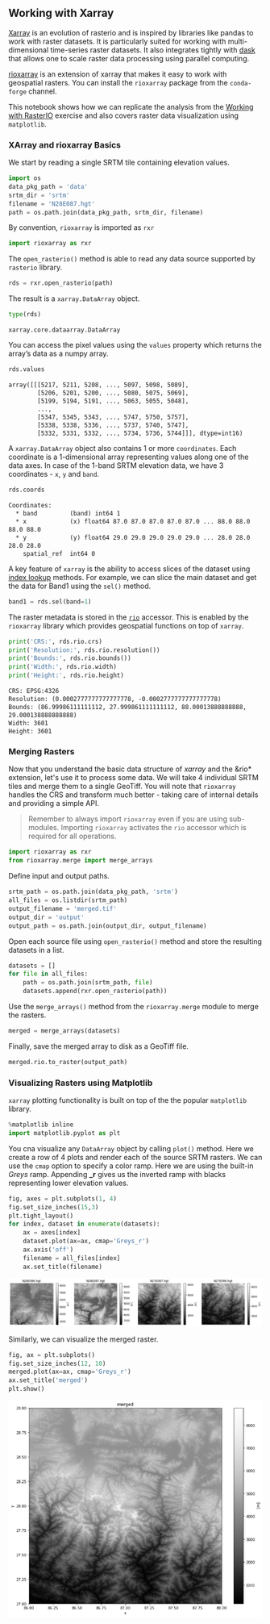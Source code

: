 ## Working with Xarray

[Xarray](http://xarray.pydata.org/) is an evolution of rasterio and is inspired by libraries like pandas to work with raster datasets. It is particularly suited for working with multi-dimensional time-series raster datasets. It also integrates tightly with [dask](https://dask.org/) that allows one to scale raster data processing using parallel computing.

[rioxarray](https://corteva.github.io/rioxarray/stable/index.html) is an extension of xarray that makes it easy to work with geospatial rasters. You can install the `rioxarray` package from the `conda-forge` channel. 

This notebook shows how we can replicate the analysis from the [Working with RasterIO](#working-with-rasterio) exercise and also covers raster data visualization using `matplotlib`. 

### XArray and rioxarray Basics

We start by reading a single SRTM tile containing elevation values.


```python
import os
data_pkg_path = 'data'
srtm_dir = 'srtm'
filename = 'N28E087.hgt'
path = os.path.join(data_pkg_path, srtm_dir, filename)
```

By convention, `rioxarray` is imported as `rxr`


```python
import rioxarray as rxr
```

The `open_rasterio()` method is able to read any data source supported by `rasterio` library.


```python
rds = rxr.open_rasterio(path)
```

The result is a `xarray.DataArray` object.


```python
type(rds)
```




    xarray.core.dataarray.DataArray



You can access the pixel values using the `values` property which returns the array’s data as a numpy array.


```python
rds.values
```




    array([[[5217, 5211, 5208, ..., 5097, 5098, 5089],
            [5206, 5201, 5200, ..., 5080, 5075, 5069],
            [5199, 5194, 5191, ..., 5063, 5055, 5048],
            ...,
            [5347, 5345, 5343, ..., 5747, 5750, 5757],
            [5338, 5338, 5336, ..., 5737, 5740, 5747],
            [5332, 5331, 5332, ..., 5734, 5736, 5744]]], dtype=int16)



A `xarray.DataArray` object also contains 1 or more `coordinates`. Each coordinate is a 1-dimensional array representing values along one of the data axes. In case of the 1-band SRTM elevation data, we have 3 coordinates - `x`, `y` and `band`.


```python
rds.coords
```




    Coordinates:
      * band         (band) int64 1
      * x            (x) float64 87.0 87.0 87.0 87.0 87.0 ... 88.0 88.0 88.0 88.0
      * y            (y) float64 29.0 29.0 29.0 29.0 29.0 ... 28.0 28.0 28.0 28.0
        spatial_ref  int64 0



A key feature of `xarray` is the ability to access slices of the dataset using [index lookup](http://xarray.pydata.org/en/stable/user-guide/indexing.html) methods. For example, we can slice the main dataset and get the data for Band1 using the `sel()` method.


```python
band1 = rds.sel(band=1)
```

The raster metadata is stored in the [`rio`](https://corteva.github.io/rioxarray/stable/rioxarray.html#rioxarray-rio-accessors) accessor. This is enabled by the `rioxarray` library which provides geospatial functions on top of `xarray`. 


```python
print('CRS:', rds.rio.crs)
print('Resolution:', rds.rio.resolution())
print('Bounds:', rds.rio.bounds())
print('Width:', rds.rio.width)
print('Height:', rds.rio.height)
```

    CRS: EPSG:4326
    Resolution: (0.0002777777777777778, -0.0002777777777777778)
    Bounds: (86.99986111111112, 27.999861111111112, 88.00013888888888, 29.000138888888888)
    Width: 3601
    Height: 3601


### Merging Rasters

Now that you understand the basic data structure of *xarray* and the &rio* extension, let's use it to process some data. We will take 4 individual SRTM tiles and merge them to a single GeoTiff. You will note that `rioxarray` handles the CRS and transform much better - taking care of internal details and providing a simple API.

> Remember to always import `rioxarray` even if you are using sub-modules. Importing `rioxarray` activates the `rio` accessor which is required for all operations.


```python
import rioxarray as rxr
from rioxarray.merge import merge_arrays
```

Define input and output paths.


```python
srtm_path = os.path.join(data_pkg_path, 'srtm')
all_files = os.listdir(srtm_path)
output_filename = 'merged.tif'
output_dir = 'output'
output_path = os.path.join(output_dir, output_filename)
```

Open each source file using `open_rasterio()` method and store the resulting datasets in a list.


```python
datasets = []
for file in all_files:
    path = os.path.join(srtm_path, file)
    datasets.append(rxr.open_rasterio(path))
```

Use the `merge_arrays()` method from the `rioxarray.merge` module to merge the rasters.


```python
merged = merge_arrays(datasets)
```

Finally, save the merged array to disk as a GeoTiff file.


```python
merged.rio.to_raster(output_path)
```

### Visualizing Rasters using Matplotlib

`xarray` plotting functionality is built on top of the the popular `matplotlib` library. 


```python
%matplotlib inline
import matplotlib.pyplot as plt
```

You cna visualize any `DataArray` object by calling `plot()` method. Here we create a row of 4 plots and render each of the source SRTM rasters. We can use the `cmap` option to specify a color ramp. Here we are using the built-in *Greys* ramp. Appending **_r** gives us the inverted ramp with blacks representing lower elevation values.


```python
fig, axes = plt.subplots(1, 4)
fig.set_size_inches(15,3)
plt.tight_layout()
for index, dataset in enumerate(datasets):
    ax = axes[index]
    dataset.plot(ax=ax, cmap='Greys_r')
    ax.axis('off')
    filename = all_files[index]
    ax.set_title(filename)
```


    
![](python-foundation-output/supplement2_working_with_xarray_files/supplement2_working_with_xarray_32_0.png)
    


Similarly, we can visualize the merged raster.


```python
fig, ax = plt.subplots()
fig.set_size_inches(12, 10)
merged.plot(ax=ax, cmap='Greys_r')
ax.set_title('merged')
plt.show()
```


    
![](python-foundation-output/supplement2_working_with_xarray_files/supplement2_working_with_xarray_34_0.png)
    

